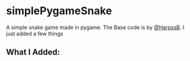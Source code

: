 # simplePygameSnake
A simple snake game made in pygame. The Base code is by [@HarpssB](https://github.com/HarpssB). I just added a few things

## What I Added:

